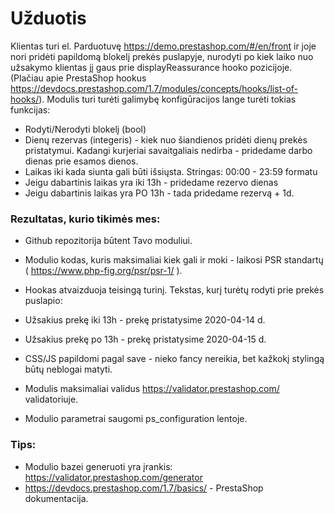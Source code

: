 # Užduotis

Klientas turi el. Parduotuvę https://demo.prestashop.com/#/en/front ir joje nori pridėti papildomą blokelį prekės puslapyje, nurodyti po kiek laiko nuo užsakymo klientas jį gaus prie displayReassurance hooko pozicijoje. (Plačiau apie PrestaShop hookus https://devdocs.prestashop.com/1.7/modules/concepts/hooks/list-of-hooks/). Modulis turi turėti galimybę konfigūracijos lange turėti tokias funkcijas:
- Rodyti/Nerodyti blokelį (bool)
- Dienų rezervas (integeris) - kiek nuo šiandienos pridėti dienų prekės pristatymui. Kadangi kurjeriai savaitgaliais nedirba - pridedame darbo dienas prie esamos dienos. 
- Laikas iki kada siunta gali būti išsiųsta. Stringas: 00:00 - 23:59 formatu
- Jeigu dabartinis laikas yra iki 13h - pridedame rezervo dienas
- Jeigu dabartinis laikas yra PO 13h - tada pridedame rezervą + 1d. 

### Rezultatas, kurio tikimės mes:
- Github repozitorija būtent Tavo moduliui.
- Modulio kodas, kuris maksimaliai kiek gali ir moki - laikosi PSR standartų ( https://www.php-fig.org/psr/psr-1/ ).
- Hookas atvaizduoja teisingą turinį. Tekstas, kurį turėtų rodyti prie prekės puslapio:
- Užsakius prekę iki 13h - prekę pristatysime 2020-04-14 d.
- Užsakius prekę po 13h - prekę pristatysime 2020-04-15 d.

- CSS/JS papildomi pagal save - nieko fancy nereikia, bet kažkokį stylingą būtų neblogai matyti.
- Modulis maksimaliai validus https://validator.prestashop.com/ validatoriuje.
- Modulio parametrai saugomi ps_configuration lentoje.

### Tips:
- Modulio bazei generuoti yra įrankis: https://validator.prestashop.com/generator 
- https://devdocs.prestashop.com/1.7/basics/ - PrestaShop dokumentacija.
